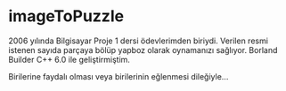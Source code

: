 # imageToPuzzle

2006 yılında Bilgisayar Proje 1 dersi ödevlerimden biriydi. Verilen resmi istenen sayıda parçaya bölüp yapboz olarak oynamanızı sağlıyor. Borland Builder C++ 6.0 ile geliştirmiştim. 

Birilerine faydalı olması veya birilerinin eğlenmesi dileğiyle...
